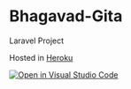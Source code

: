 # Bhagavad-Gita

Laravel Project

Hosted in [Heroku](http://bhagavad--gita.herokuapp.com/)

[![Open in Visual Studio Code](https://open.vscode.dev/badges/open-in-vscode.svg)](https://open.vscode.dev/garvit-joshi/Bhagavad-Gita)
